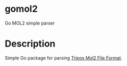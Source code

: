# gomol2
Go MOL2 simple parser

# Description
Simple Go package for parsing [Tripos Mol2 File Format](http://www.tripos.com/data/support/mol2.pdf).
